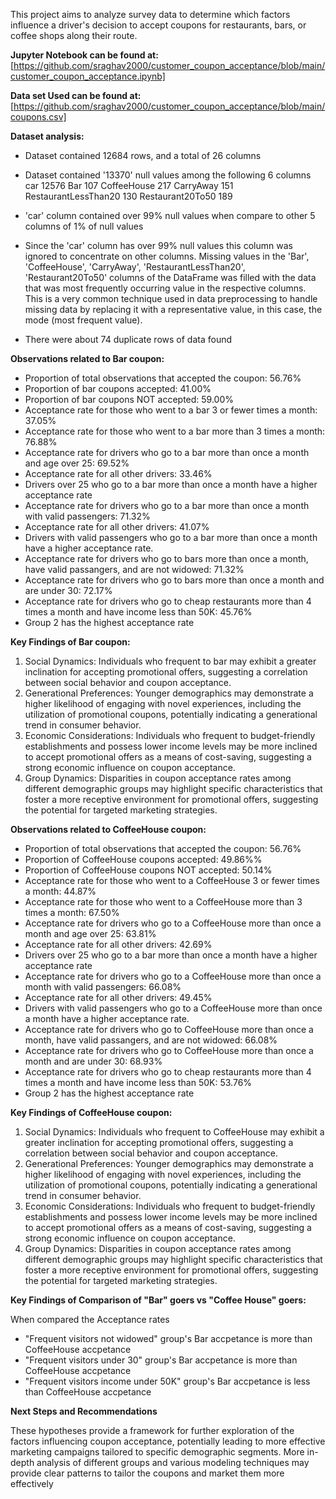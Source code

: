 This project aims to analyze survey data to determine which factors influence a driver's decision to accept coupons for restaurants, bars, or coffee shops along their route.

**Jupyter Notebook can be found at:**
[https://github.com/sraghav2000/customer_coupon_acceptance/blob/main/customer_coupon_acceptance.ipynb]

**Data set Used can be found at:** 
[https://github.com/sraghav2000/customer_coupon_acceptance/blob/main/coupons.csv]

**Dataset analysis:**

- Dataset contained 12684 rows, and a total of 26 columns
- Dataset contained '13370' null values among the following 6 columns 
car                     12576
Bar                       107
CoffeeHouse               217
CarryAway                 151
RestaurantLessThan20      130
Restaurant20To50          189

- 'car' column contained over 99% null values when compare to other 5 columns of 1% of null values

- Since the 'car' column has over 99% null values this column was ignored to concentrate on other columns. Missing values in the 'Bar', 'CoffeeHouse', 'CarryAway', 'RestaurantLessThan20', 'Restaurant20To50' columns of the DataFrame was filled with the data that was most frequently occurring value in the respective columns. This is a very common technique used in data preprocessing to handle missing data by replacing it with a representative value, in this case, the mode (most frequent value).

- There were about 74 duplicate rows of data found

**Observations related to Bar coupon:**

- Proportion of total observations that accepted the coupon: 56.76%
- Proportion of bar coupons accepted: 41.00%
- Proportion of bar coupons NOT accepted: 59.00%
- Acceptance rate for those who went to a bar 3 or fewer times a month: 37.05%
- Acceptance rate for those who went to a bar more than 3 times a month: 76.88%
- Acceptance rate for drivers who go to a bar more than once a month and age over 25: 69.52%
- Acceptance rate for all other drivers: 33.46%
- Drivers over 25 who go to a bar more than once a month have a higher acceptance rate
- Acceptance rate for drivers who go to a bar more than once a month with valid passengers: 71.32%
- Acceptance rate for all other drivers: 41.07%
- Drivers with valid passengers who go to a bar more than once a month have a higher acceptance rate.
- Acceptance rate for drivers who go to bars more than once a month, have valid passangers, and are not widowed: 71.32%
- Acceptance rate for drivers who go to bars more than once a month and are under 30: 72.17%
- Acceptance rate for drivers who go to cheap restaurants more than 4 times a month and have income less than 50K: 45.76%
- Group 2 has the highest acceptance rate

**Key Findings of Bar coupon:**

1.	Social Dynamics: Individuals who frequent to bar may exhibit a greater inclination for accepting promotional offers, suggesting a correlation between social behavior and coupon acceptance.
2.	Generational Preferences: Younger demographics may demonstrate a higher likelihood of engaging with novel experiences, including the utilization of promotional coupons, potentially indicating a generational trend in consumer behavior.
3.	Economic Considerations: Individuals who frequent to budget-friendly establishments and possess lower income levels may be more inclined to accept promotional offers as a means of cost-saving, suggesting a strong economic influence on coupon acceptance.
4.	Group Dynamics: Disparities in coupon acceptance rates among different demographic groups may highlight specific characteristics that foster a more receptive environment for promotional offers, suggesting the potential for targeted marketing strategies.


**Observations related to CoffeeHouse coupon:**

- Proportion of total observations that accepted the coupon: 56.76%
- Proportion of CoffeeHouse coupons accepted: 49.86%%
- Proportion of CoffeeHouse coupons NOT accepted: 50.14%
- Acceptance rate for those who went to a CoffeeHouse 3 or fewer times a month: 44.87%
- Acceptance rate for those who went to a CoffeeHouse more than 3 times a month: 67.50%
- Acceptance rate for drivers who go to a CoffeeHouse more than once a month and age over 25: 63.81%
- Acceptance rate for all other drivers: 42.69%
- Drivers over 25 who go to a bar more than once a month have a higher acceptance rate
- Acceptance rate for drivers who go to a CoffeeHouse more than once a month with valid passengers: 66.08%
- Acceptance rate for all other drivers: 49.45%
- Drivers with valid passengers who go to a CoffeeHouse more than once a month have a higher acceptance rate.
- Acceptance rate for drivers who go to CoffeeHouse more than once a month, have valid passangers, and are not widowed: 66.08%
- Acceptance rate for drivers who go to CoffeeHouse more than once a month and are under 30: 68.93%
- Acceptance rate for drivers who go to cheap restaurants more than 4 times a month and have income less than 50K: 53.76%
- Group 2 has the highest acceptance rate

**Key Findings of CoffeeHouse coupon:**

1.	Social Dynamics: Individuals who frequent to CoffeeHouse may exhibit a greater inclination for accepting promotional offers, suggesting a correlation between social behavior and coupon acceptance.
2.	Generational Preferences: Younger demographics may demonstrate a higher likelihood of engaging with novel experiences, including the utilization of promotional coupons, potentially indicating a generational trend in consumer behavior.
3.	Economic Considerations: Individuals who frequent to budget-friendly establishments and possess lower income levels may be more inclined to accept promotional offers as a means of cost-saving, suggesting a strong economic influence on coupon acceptance.
4.	Group Dynamics: Disparities in coupon acceptance rates among different demographic groups may highlight specific characteristics that foster a more receptive environment for promotional offers, suggesting the potential for targeted marketing strategies.

**Key Findings of Comparison of "Bar" goers vs "Coffee House" goers:** 

When compared the Acceptance rates
- "Frequent visitors not widowed" group's Bar accpetance is more than CoffeeHouse accpetance
- "Frequent visitors under 30" group's Bar accpetance is more than CoffeeHouse accpetance
- "Frequent visitors income under 50K" group's Bar accpetance is less than CoffeeHouse accpetance

**Next Steps and Recommendations**

These hypotheses provide a framework for further exploration of the factors influencing coupon acceptance, potentially leading to more effective marketing campaigns tailored to specific demographic segments. More in-depth analysis of different groups and various modeling techniques may provide clear patterns to tailor the coupons and market them more effectively 



